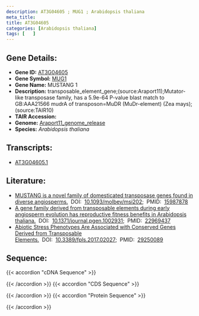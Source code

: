 ```yaml
---
description: AT3G04605 ; MUG1 ; Arabidopsis thaliana
meta_title:
title: AT3G04605
categories: [Arabidopsis thaliana]
tags: [   ]
---
```


## Gene Details:
- **Gene ID:** [AT3G04605](https://www.arabidopsis.org/locus?name=AT3G04605)
- **Gene Symbol:** <u>MUG1</u>
- **Gene Name:** MUSTANG 1
- **Description:**   transposable_element_gene;(source:Araport11);Mutator-like transposase family, has a 5.9e-64 P-value blast match to GB:AAA21566 mudrA of transposon=MuDR (MuDr-element) (Zea mays);(source:TAIR10)
- **TAIR Accession:** 
- **Genome:** [Araport11_genome_release](https://www.arabidopsis.org/download/list?dir=Genes%2FAraport11_genome_release)
- **Species:** *Arabidopsis thaliana*

## Transcripts:
   -  [AT3G04605.1](https://www.arabidopsis.org/gene?name=AT3G04605.1)
## Literature:
   - [MUSTANG is a novel family of domesticated transposase genes found in diverse  angiosperms.](https://www.doi.org/10.1093/molbev/msi202)&nbsp;&nbsp;DOI:&nbsp;&nbsp;[10.1093/molbev/msi202](https://www.doi.org/10.1093/molbev/msi202);&nbsp;&nbsp;PMID:&nbsp;&nbsp;[15987878](https://pubmed.ncbi.nlm.nih.gov/15987878/)
   - [A gene family derived from transposable elements during early angiosperm  evolution has reproductive fitness benefits in Arabidopsis thaliana.](https://www.doi.org/10.1371/journal.pgen.1002931)&nbsp;&nbsp;DOI:&nbsp;&nbsp;[10.1371/journal.pgen.1002931](https://www.doi.org/10.1371/journal.pgen.1002931);&nbsp;&nbsp;PMID:&nbsp;&nbsp;[22969437](https://pubmed.ncbi.nlm.nih.gov/22969437/)
   - [Abiotic Stress Phenotypes Are Associated with Conserved Genes Derived from  Transposable Elements.](https://www.doi.org/10.3389/fpls.2017.02027)&nbsp;&nbsp;DOI:&nbsp;&nbsp;[10.3389/fpls.2017.02027](https://www.doi.org/10.3389/fpls.2017.02027);&nbsp;&nbsp;PMID:&nbsp;&nbsp;[29250089](https://pubmed.ncbi.nlm.nih.gov/29250089/)
## Sequence:
{{< accordion "cDNA Sequence" >}}

{{< /accordion >}}
{{< accordion "CDS Sequence" >}}

{{< /accordion >}}
{{< accordion "Protein Sequence" >}}

{{< /accordion >}}
